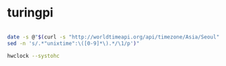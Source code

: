 # turingpi




```bash

date -s @"$(curl -s "http://worldtimeapi.org/api/timezone/Asia/Seoul" | \
sed -n 's/.*"unixtime":\([0-9]*\).*/\1/p')"

hwclock --systohc
```
